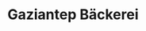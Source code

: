 ---
title: "Gaziantep Bäckerei"
url: /stuttgart/gaziantep-baeckerei-johannesstrasse/
shop: Bäckerei
---